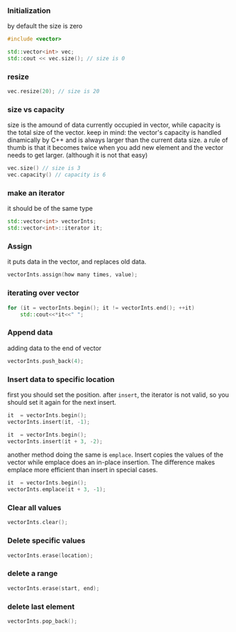 ### Initialization

by default the size is zero

```cpp
#include <vector>

std::vector<int> vec;
std::cout << vec.size(); // size is 0
```

### resize

```cpp
vec.resize(20); // size is 20
```

### size vs capacity

size is the amound of data currently occupied in vector, while capacity is the total size of the vector. keep in mind: the vector's capacity is handled dinamically by C++ and is always larger than the current data size. a rule of thumb is that it becomes twice when you add new element and the vector needs to get larger. (although it is not that easy)

```cpp
vec.size() // size is 3
vec.capacity() // capacity is 6
```

### make an iterator

it should be of the same type

```cpp
std::vector<int> vectorInts;
std::vector<int>::iterator it;
```

### Assign

it puts data in the vector, and replaces old data.

```cpp
vectorInts.assign(how many times, value);
```

### iterating over vector

```cpp
for (it = vectorInts.begin(); it != vectorInts.end(); ++it)
    std::cout<<*it<<" ";
```

### Append data

adding data to the end of vector

```cpp
vectorInts.push_back(4);
```

### Insert data to specific location

first you should set the position. after `insert`, the iterator is not valid, so you should set it again for the next insert.

```cpp
it  = vectorInts.begin();
vectorInts.insert(it, -1);

it  = vectorInts.begin();
vectorInts.insert(it + 3, -2);
```

another method doing the same is `emplace`. Insert copies the values of the vector while emplace does an in-place insertion. The difference makes emplace more efficient than insert in special cases.

```cpp
it  = vectorInts.begin();
vectorInts.emplace(it + 3, -1);
```

### Clear all values

```cpp
vectorInts.clear();
```

### Delete specific values

```cpp
vectorInts.erase(location);
```

### delete a range

```cpp
vectorInts.erase(start, end);
```

### delete last element

```cpp
vectorInts.pop_back();
```
